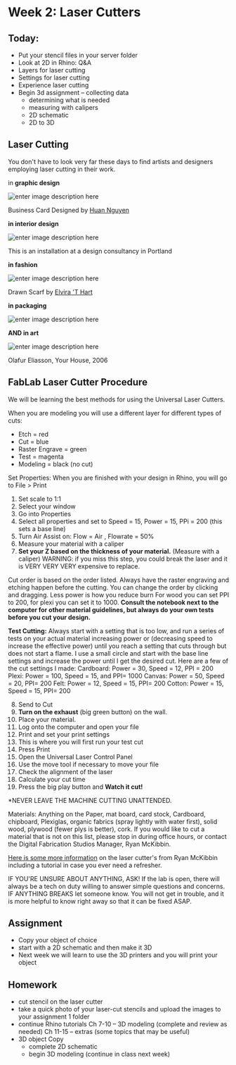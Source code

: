 # Week 2: Laser Cutters

## Today:
- Put your stencil files in your server folder
- Look at 2D in Rhino: Q&A
- Layers for laser cutting
- Settings for laser cutting
- Experience laser cutting
- Begin 3d assignment
  – collecting data
  - determining what is needed
  - measuring with calipers
  - 2D schematic
  - 2D to 3D

## Laser Cutting

You don't have to look very far these days to find artists and designers employing laser cutting in their work. 

in **graphic design**

![enter image description here](https://mir-s3-cdn-cf.behance.net/project_modules/max_1200/22836324214067.5852e9528a96c.gif)

Business Card Designed by [Huan Nguyen](http://huan-nguyen.com/)

**in interior design**

![enter image description here](http://68.media.tumblr.com/9d48f34cef9abdefeeff3dfe8caa3c21/tumblr_msa82peNgQ1qbvfdgo1_500.jpg)

This is an installation at a design consultancy in Portland

**in fashion**

![enter image description here](https://static1.squarespace.com/static/58fc6d3303596e8981c04a55/t/590485683a04117659c06d37/1493479458185/01-14_2_Elvirathart.jpg?format=1000w)

Drawn Scarf by [Elvira 'T Hart](https://www.elvirathart.com/drawn-scarf)

**in packaging**

![enter image description here](https://s-media-cache-ak0.pinimg.com/originals/c9/85/e0/c985e08ccb73fc430bafa4fabefab600.jpg)

**AND in art**

![enter image description here](http://s3-eu-west-1.amazonaws.com/olafureliasson.net/objektimages_final/IMG_MDA114599_1600px.jpg)

Olafur Eliasson, Your House, 2006

## FabLab Laser Cutter Procedure

We will be learning the best methods for using the Universal Laser Cutters.

When you are modeling you will use a different layer for different types of cuts:

 - Etch = red
 - Cut = blue
 - Raster Engrave = green
 - Test = magenta
 - Modeling = black (no cut)

Set Properties: When you are finished with your design in Rhino, you will go to File > Print

 1.  Set scale to 1:1
 2.  Select your window
 3.  Go into Properties
 4.  Select all properties and set to Speed = 15, Power = 15, PPi = 200 (this sets a base line)
 5. Turn Air Assist on: Flow = Air , Flowrate = 50%
 6. Measure your material with a caliper
 7. **Set your Z based on the thickness of your material.** (Measure with a caliper) WARNING: if you miss this step, you could break the laser and it is VERY VERY VERY expensive to replace.

Cut order is based on the order listed. Always have the raster engraving and etching happen before the cutting. You can change the order by clicking and dragging.
Less power is how you reduce burn
For wood you can set PPI to 200, for plexi you can set it to 1000. **Consult the notebook next to the computer for other material guidelines, but always do your own tests before you cut your design.**

**Test Cutting:** Always start with a setting that is too low, and run a series of tests on your actual material increasing power or (decreasing speed to increase the effective power) until you reach a setting that cuts through but does not start a flame.
I use a small circle and start with the base line settings and increase the power until I get the desired cut. Here are a few of the cut settings I made:
Cardboard: Power = 30, Speed = 12, PPI = 200
Plexi: Power = 100, Speed = 15, and PPI= 1000
Canvas: Power = 50, Speed = 20, PPI= 200
Felt: Power = 12, Speed = 15, PPI= 200
Cotton: Power = 15, Speed = 15, PPI= 200

8. Send to Cut
9. **Turn on the exhaust** (big green button) on the wall.
10. Place your material.
11. Log onto the computer and open your file
12. Print and set your print settings
13. This is where you will first run your test cut
14. Press Print
15. Open the Universal Laser Control Panel
16. Use the move tool if necessary to move your file
17. Check the alignment of the laser
18. Calculate your cut time
19. Press the big play button and
**Watch it cut!**

*NEVER LEAVE THE MACHINE CUTTING UNATTENDED.

Materials: Anything on the Paper, mat board, card stock, Cardboard, chipboard, Plexiglas, organic fabrics (spray lightly with water first), solid wood, plywood (fewer plys is better), cork.
If you would like to cut a material that is not on this list, please stop in during office hours, or contact the Digital Fabrication Studios Manager, Ryan McKibbin.

[Here is some more information](http://staff.mica.edu/rmckibbin/Lasers.html) on the laser cutter's from Ryan McKibbin including a tutorial in case you ever need a refresher.

IF YOU'RE UNSURE ABOUT ANYTHING, ASK! If the lab is open, there will always be a tech on duty willing to answer simple questions and concerns.
IF ANYTHING BREAKS let someone know. You will not get in trouble, and it is more helpful to know right away so that it can be fixed ASAP.


## Assignment
- Copy your object of choice
- start with a 2D schematic and then make it 3D
- Next week we will learn to use the 3D printers and you will print your object

## Homework
- cut stencil on the laser cutter
- take a quick photo of your laser-cut stencils and upload the images to your assignment 1 folder
- continue Rhino tutorials
Ch 7-10  – 3D modeling (complete and review as needed)
Ch 11-15 – extras (some topics that may be useful)
- 3D object Copy
  - complete 2D schematic
  - begin 3D modeling (continue in class next week)
